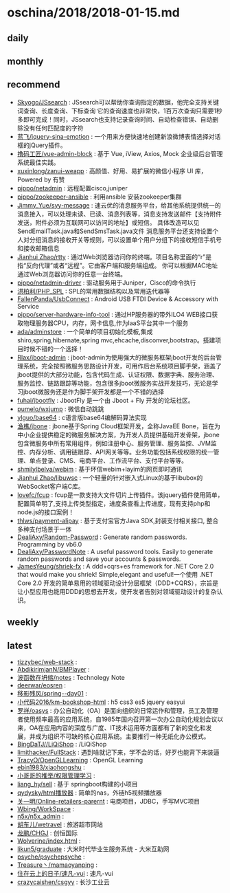 # oschina/2018/2018-01-15.md



## daily



## monthly



## recommend

- [Skyogo/JSsearch](http://git.oschina.net/skyogo/JSsearch) : JSsearch可以帮助你查询指定的数据，他完全支持关键词查询、长度查询、下标查询 它的查询速度也非常快，1百万次查询只需要1秒多即可完成！同时，JSsearch也支持记录查询时间、自动检查错误、自动删除没有任何匹配度的字符
- [蓝飞/jquery-sina-emotion](http://git.oschina.net/lanfei/jquery-sina-emotion) : 一个用来方便快速地创建新浪微博表情选择对话框的jQuery插件。
- [撸码工匠/vue-admin-block](http://git.oschina.net/cssui/vue-admin-block) : 基于 Vue, iView, Axios, Mock 企业级后台管理系统最佳实践。
- [xuxinlong/zanui-weapp](http://git.oschina.net/xuxinlong/zanui-weapp) : 高颜值、好用、易扩展的微信小程序 UI 库，Powered by 有赞
- [pippo/netadmin](http://git.oschina.net/pippozq/netadmin) : 远程配置cisco,juniper
- [pippo/zookeeper-ansible](http://git.oschina.net/pippozq/zookeeper-ansible) : 利用ansible 安装zookeeper集群
- [Jimmy_Yue/syy-message](http://git.oschina.net/yuejing/message) : 速云优的消息服务平台，给其他系统提供统一的消息接入，可以处理未读、已读、消息列表等，消息支持发送邮件【支持附件发送，附件必须为互联网可以访问的地址】或短信。 具体改造可以见SendEmailTask.java和SendSmsTask.java文件 消息服务平台还支持设置个人对分组消息的接收开关等规则，可以设置单个用户分组下的接收短信手机号和接收邮箱信息
- [Jianhui Zhao/rtty](http://git.oschina.net/zhaojh329/rtty) : 通过Web浏览器访问你的终端。项目名称里面的“r”是指“反向代理”或者“远程”。它由客户端和服务端组成。 你可以根据MAC地址通过Web浏览器访问你的任意一台终端。
- [pippo/netadmin-driver](http://git.oschina.net/pippozq/netadmin-driver) : 驱动服务用于Juniper，Cisco的命令执行
- [洪柏利/PHP_SPL](http://git.oschina.net/paultest/PHP_SPL) : SPL的常用数据结构以及常用迭代器等
- [FallenPanda/UsbConnect](http://git.oschina.net/595978937/UsbConnect) : Android USB FTDI Device & Accessory with Service
- [pippo/server-hardware-info-tool](http://git.oschina.net/pippozq/server-hardware-info-tool) : 通过HP服务器的带外ILO4 WEB接口获取物理服务器CPU，内存，网卡信息,作为IaaS平台其中一个服务
- [ada/adminstore](http://git.oschina.net/cng1985/adminstore) : 一个简单的项目初始化模板,集成shiro,spring,hibernate,spring mvc,ehcache,disconver,bootstrap。搭建项目时候不错的一个选择！
- [Rlax/jboot-admin](http://git.oschina.net/rlaxuc/jboot-admin) : jboot-admin为使用强大的微服务框架jboot开发的后台管理系统，完全按照微服务思路设计开发，可用作后台系统项目脚手架，涵盖了jboot提供的大部分功能，包含代码生成、认证权限、数据字典、服务治理、服务监控、链路跟踪等功能，包含很多jboot微服务实战开发技巧，无论是学习jboot微服务还是作为脚手架开发都是一个不错的选择
- [fuhai/jbootfly](http://git.oschina.net/fuhai/jbootfly) : JbootFly 是一个由 Jboot + Fly 开发的论坛社区。
- [pumelo/wxjump](http://git.oschina.net/fju/wxjump) : 微信自动跳跳
- [ylguo/base64](http://git.oschina.net/ylguo/base64) : c语言版base64编解码算法实现
- [渔樵/jbone](http://git.oschina.net/majunwei2017/jbone) : jbone基于Spring Cloud框架开发，全称JavaEE Bone，旨在为中小企业提供稳定的微服务解决方案，为开发人员提供基础开发骨架，jbone包含微服务中所有常用组件，例如注册中心、服务管理、服务监控、JVM监控、内存分析、调用链跟踪、API网关等等。业务功能包括系统权限的统一管理、单点登录、CMS、电商平台、工作流平台、支付平台等等。
- [shmilylbelva/webim](http://git.oschina.net/shmilylbelva/layim) : 基于环信webim+layim的网页即时通讯
- [Jianhui Zhao/libuwsc](http://git.oschina.net/zhaojh329/libuwsc) : 一个轻量的针对嵌入式Linux的基于libubox的WebSocket客户端C库。
- [lovefc/fcup](http://git.oschina.net/lovefc/fcup) : fcup是一款支持大文件切片上传插件。该jquery插件使用简单，配置简单明了,支持上传类型指定，进度条查看上传进度，现有支持php和node.js的接口案例！
- [thlws/payment-alipay](http://git.oschina.net/thlws/payment-alipay) : 基于支付宝官方Java SDK,封装支付相关接口, 整合多种支付场景于一体
- [DealiAxy/Random-Password](http://git.oschina.net/deali/Random-Password) : Generate random passwords. Programming by vb6.0
- [DealiAxy/PasswordNote](http://git.oschina.net/deali/PasswordNote) : A useful password tools. Easily to generate random passwords and save your accounts & passwords.
- [JamesYeung/shriek-fx](http://git.oschina.net/JamesYeung/shriek-fx) : ️A ddd+cqrs+es framework for .NET Core 2.0 that would make you shriek! Simple,elegant and useful!一个使用 .NET Core 2.0 开发的简单易用的领域驱动设计分层框架（DDD+CQRS），宗旨是让小型应用也能用DDD的思想去开发，使开发者告别对领域驱动设计的复杂认识。


## weekly



## latest

- [tizzybec/web-stack](http://git.oschina.net/tizzybec/web-stack) : 
- [AbdikirimjanN/BMPlayer](http://git.oschina.net/AbdikirimjanN/BMPlayer) : 
- [波函数在坍缩/notes](http://git.oschina.net/www998www/notes) : Technolegy Note
- [deerwar/eosren](http://git.oschina.net/deerwar/eosren) : 
- [移影残风/spring--day01](http://git.oschina.net/yiyingcanfeng/spring--day01) : 
- [小代码2016/km-bookshop-html](http://git.oschina.net/laolang2016/km-bookshop-html) : h5 css3 es5 jquery easyui
- [罗祥/oasys](http://git.oschina.net/aaluoxiang/oa_system) : 办公自动化（OA）是面向组织的日常运作和管理，员工及管理者使用频率最高的应用系统，自1985年国内召开第一次办公自动化规划会议以来，OA在应用内容的深度与广度、IT技术运用等方面都有了新的变化和发展，并成为组织不可缺的核心应用系统。主要推行一种无纸化办公模式。
- [BingDaTJ//LiQiShop](http://git.oschina.net/BingDa_TJ/LiQiShop) : /LiQiShop
- [limithacker/FullStack](http://git.oschina.net/limithacker/fullstack) : 遇到啥就记下来，学不会的话，好歹也能背下来装逼
- [TracyO/OpenGLLearning](http://git.oschina.net/TracyO/OpenGLLearning) : OpenGL Learning
- [ebin1983/xiaohongshu](http://git.oschina.net/ebin/xiaohongshu) : 
- [小哥哥的推举/权限管理学习](http://git.oschina.net/lurex/shot1) : 
- [liang_hy/sell](http://git.oschina.net/lianghy/sell) : 基于 springboot构建的小项目
- [qydysky/html播放器](http://git.oschina.net/qydysky/htmlBoFangQijs) : 简单的nas，外链h5视频播放器
- [关一明/Online-retailers-parernt](http://git.oschina.net/GuanYiMing/Online-retailers-parernt) : 电商项目，JDBC，手写MVC项目
- [Wbing/WorkSpace](http://git.oschina.net/wbing123/WorkSpace) : 
- [n5x/n5x_admin](http://git.oschina.net/n5x/n5x_admin) : 
- [胡车儿/wetravel](http://git.oschina.net/cheer_hu/wetravel) : 旅游超市网站
- [龙鹏/CHGJ](http://git.oschina.net/ThirDragon/CHGJ) : 创恒国际
- [Wolverine/index.html](http://git.oschina.net/WolverinePage/index.html) : 
- [likun5/graduate](http://git.oschina.net/likun5/graduate) : 大米时代毕业生服务系统 - 大米互助网
- [psyche/psychepsyche](http://git.oschina.net/psychepsyche/psychepsyche) : 
- [Treasure丶/mamaoyanping](http://git.oschina.net/cnmlgbbg_rrr/mamaoyanping) : 
- [住在云上的日子/速凡-vui](http://git.oschina.net/Ivorzk/sufan-vui) : 速凡-vui
- [crazycaishen/csgyy](http://git.oschina.net/yangsaijun/csgyy) : 长沙工业云